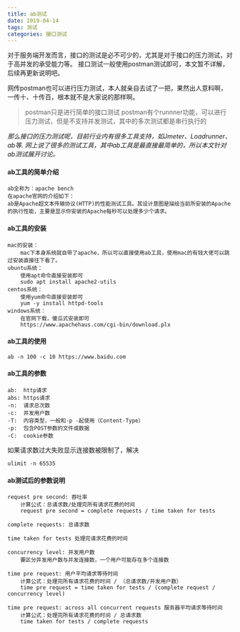 ```yaml
---
title: ab测试
date: 2019-04-14
tags: 测试
categories: 接口测试
---
```

对于服务端开发而言，接口的测试是必不可少的，尤其是对于接口的压力测试，对于高并发的承受能力等。
接口测试一般使用postman测试即可，本文暂不详解，后续再更新说明吧。

网传postman也可以进行压力测试，本人就亲自去试了一把，果然出人意料啊，一传十、十传百，根本就不是大家说的那样啊。
> postman只是进行简单的接口测试
> postman有个runnner功能，可以进行压力测试，但是不支持并发测试，其中的多次测试都是串行执行的


*那么接口的压力测试呢，目前行业内有很多工具支持，如Jmeter、Loadrunner、ab等.*
*网上说了很多的测试工具，其中ab工具是最直接最简单的，所以本文针对ab测试展开讨论。*

#### ab工具的简单介绍
```
ab全称为：apache bench
在apache官网的介绍如下：
ab是Apache超文本传输协议(HTTP)的性能测试工具。其设计意图是描绘当前所安装的Apache的执行性能，主要是显示你安装的Apache每秒可以处理多少个请求。
```

#### ab工具的安装
```
mac的安装：
	mac下本身系统就自带了apache，所以可以直接使用ab工具，使用mac的有钱大佬可以跳过安装直接往下看了。
ubuntu系统：
	使用apt命令直接安装即可
	sudo apt install apache2-utils
centos系统：
	使用yum命令直接安装即可
	yum -y install httpd-tools
windows系统：
	在官网下载，傻瓜式安装即可
	https://www.apachehaus.com/cgi-bin/download.plx
```

#### ab工具的使用
```
ab -n 100 -c 10 https://www.baidu.com
```

#### ab工具的参数
```
ab:  http请求
abs: https请求
-n:  请求总次数
-c:  并发用户数
-T:  内容类型，一般和-p -起使用（Content-Type）
-p:  包含POST参数的文件或数据
-C:  cookie参数
```

如果请求数过大失败显示连接数被限制了，解决
```
ulimit -n 65535
```

#### ab测试后的参数说明
```
request pre second: 吞吐率
    计算公式：总请求数/处理完所有请求花费的时间
    request pre second = complete requests / time taken for tests

complete requests: 总请求数

time taken for tests 处理完请求花费的时间

concurrency level: 并发用户数
    要区分并发用户数与并发连接数，一个用户可能存在多个连接数

time pre request: 用户平均请求等待时间
    计算公式：处理完所有请求花费的时间 / （总请求数/并发用户数）
    time pre request = time taken for tests / (complete request / concurrency level)

time pre request: across all concurrent requests 服务器平均请求等待时间
    计算公式：处理完所有请求花费的时间 / 总请求数
    time taken for tests / complete requests

```